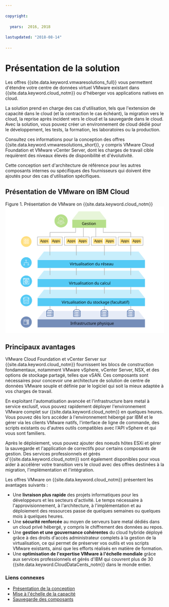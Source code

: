 ```yaml
---

copyright:

  years:  2016, 2018

lastupdated: "2018-08-14"

---
```


# Présentation de la solution

Les offres {{site.data.keyword.vmwaresolutions_full}} vous permettent d'étendre votre centre de données virtuel VMware existant dans {{site.data.keyword.cloud_notm}} ou d'héberger vos applications natives en cloud.

La solution prend en charge des cas d'utilisation, tels que l'extension de capacité dans le cloud (et la contraction le cas échéant), la migration vers le cloud, la reprise après incident vers le cloud et la sauvegarde dans le cloud. Avec la solution, vous pouvez créer un environnement de cloud dédié pour le développement, les tests, la formation, les laboratoires ou la production.

Consultez ces informations pour la conception des offres {{site.data.keyword.vmwaresolutions_short}}, y compris VMware Cloud Foundation et VMware vCenter Server, dont les charges de travail cible requièrent des niveaux élevés de disponibilité et d'évolutivité.

Cette conception sert d'architecture de référence pour les autres composants internes ou spécifiques des fournisseurs qui doivent être ajoutés pour des cas d'utilisation spécifiques.

## Présentation de VMware on IBM Cloud

Figure 1. Présentation de VMware on {{site.data.keyword.cloud_notm}}
![Présentation de VMware on {{site.data.keyword.cloud_notm}}](solution_overview.svg "La solution virtualise les ressources de calcul, de réseau et éventuellement de stockage qui seront consommées par les machines virtuelles sur lesquelles vous pouvez exécuter vos applications.")

## Principaux avantages

VMware Cloud Foundation et vCenter Server sur {{site.data.keyword.cloud_notm}} fournissent les blocs de construction fondamentaux, notamment VMware vSphere, vCenter Server, NSX, et des options de stockage partagé, telles que vSAN. Ces composants sont nécessaires pour concevoir une architecture de solution de centre de données VMware souple et définie par le logiciel qui soit la mieux adaptée à vos charges de travail. 

En exploitant l'automatisation avancée et l'infrastructure bare metal à service exclusif, vous pouvez rapidement déployer l'environnement VMware complet sur {{site.data.keyword.cloud_notm}} en quelques heures. Vous pouvez dès lors accéder à l'environnement hébergé par IBM et le gérer via les clients VMware natifs, l'interface de ligne de commande, des scripts existants ou d'autres outils compatibles avec l'API vSphere et qui vous sont familiers.

Après le déploiement, vous pouvez ajouter des noeuds hôtes ESXi et gérer la sauvegarde et l'application de correctifs pour certains composants de gestion. Des services professionnels et gérés d'{{site.data.keyword.cloud_notm}} sont également disponibles pour vous aider à accélérer votre transition vers le cloud avec des offres destinées à la migration, l'implémentation et l'intégration.

Les offres VMware on {{site.data.keyword.cloud_notm}} présentent les avantages suivants :

* Une **livraison plus rapide** des projets informatiques pour les développeurs et les secteurs d'activité. Le temps nécessaire à l'approvisionnement, à l'architecture, à l'implémentation et au déploiement des ressources passe de quelques semaines ou quelques mois à quelques heures.
* Une **sécurité renforcée** au moyen de serveurs bare metal dédiés dans un cloud privé hébergé, y compris le chiffrement des données au repos.
* Une **gestion et une gouvernance cohérentes** du cloud hybride déployé grâce à des droits d'accès administrateur complets à la gestion de la virtualisation, ce qui permet de préserver vos outils et vos scripts VMware existants, ainsi que les efforts réalisés en matière de formation.
* Une **optimisation de l'expertise VMware à l'échelle mondiale** grâce aux services professionnels et gérés d'IBM qui couvrent plus de 30 {{site.data.keyword.CloudDataCents_notm}} dans le monde entier.

### Liens connexes

* [Présentation de la conception](design_overview.html)
* [Mise à l'échelle de la capacité](solution_scaling.html)
* [Sauvegarde des composants](solution_backingup.html)

